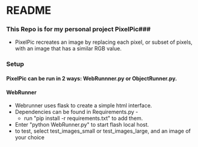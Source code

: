 # README #

### This Repo is for my personal project PixelPic###

* PixelPic recreates an image by replacing each pixel, or subset of pixels, with an image that has a similar RGB value.

### Setup ###

#### PixelPic can be run in 2 ways: WebRunnner.py or ObjectRunner.py.
#### WebRunner
* Webrunner uses flask to create a simple html interface.
* Dependencies can be found in Requirements.py - 
  * run "pip install -r requirements.txt" to add them.
* Enter "python WebRunner.py" to start flash local host.
* to test, select test_images_small or test_images_large, and an image of your choice
